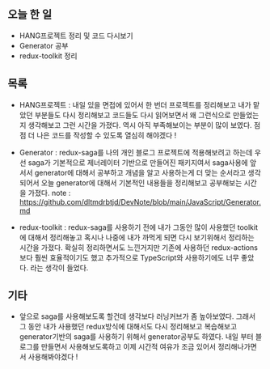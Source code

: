 ## 오늘 한 일
- HANG프로젝트 정리 및 코드 다시보기
- Generator 공부
- redux-toolkit 정리

## 목록
- HANG프로젝트 : 내일 있을 면접에 있어서 한 번더 프로젝트를 정리해보고 내가 맡았던 부분들도 다시 정리해보고 코드들도 다시 읽어보면서 왜 그런식으로 만들었는지 생각해보고 그런 시간을 가졌다. 역시 아직 부족해보이는 부분이 많이 보였다. 점점 더 나은 코드를 작성할 수 있도록 열심히 해야겠다 !
- Generator : redux-saga를 나의 개인 블로그 프로젝트에 적용해보려고 하는데 우선 saga가 기본적으로 제너레이터 기반으로 만들어진 패키지여서 saga사용에 앞서서 generator에 대해서 공부하고 개념을 알고 사용하는게 더 맞는 순서라고 생각되어서 오늘 generator에 대해서 기본적인 내용들을 정리해보고 공부해보는 시간을 가졌다.
note : https://github.com/dltmdrbtjd/DevNote/blob/main/JavaScript/Generator.md

- redux-toolkit : redux-saga를 사용하기 전에 내가 그동안 많이 사용했던 toolkit에 대해서 정리해놓고 혹시나 나중에 내가 까먹게 되면 다시 보기위해서 정리하는 시간을 가졌다. 확실히 정리하면서도 느낀거지만 기존에 사용하던 redux-actions보다 훨씬 효율적이기도 했고 추가적으로 TypeScript와 사용하기에도 너무 좋았다. 라는 생각이 들었다.

## 기타
- 앞으로 saga를 사용해보도록 할건데 생각보다 러닝커브가 좀 높아보였다. 그래서 그 동안 내가 사용했던 redux방식에 대해서도 다시 정리해보고 복습해보고 generator기반의 saga를 사용하기 위해서 generator공부도 하였다. 내일 부터 블로그를 만들면서 사용해보도록하고 이제 시간적 여유가 조금 있어서 정리해나가면서 사용해봐야겠다 !
